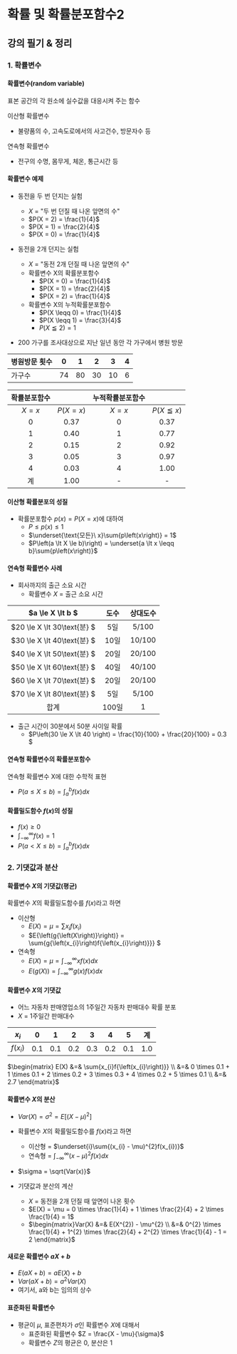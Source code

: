 # 확률 및 확률분포함수2

## 강의 필기 & 정리
### 1. 확률변수

#### 확률변수(random variable)
표본 공간의 각 원소에 실수값을 대응시켜 주는 함수

이산형 확률변수
- 불량품의 수, 고속도로에서의 사고건수, 방문자수 등

연속형 확률변수
- 전구의 수명, 몸무게, 체온, 통근시간 등

#### 확률변수 예제

- 동전을 두 번 던지는 실험
  - $X$ = "두 번 던질 때 나온 앞면의 수"
  - $P(X = 2) = \frac{1}{4}$
  - $P(X = 1) = \frac{2}{4}$
  - $P(X = 0) = \frac{1}{4}$

- 동전을 2개 던지는 실험
  - $X$ =  "동전 2개 던질 때 나온 앞면의 수"
  - 확률변수 X의 확률분포함수
    - $P(X = 0) = \frac{1}{4}$
    - $P(X = 1) = \frac{2}{4}$
    - $P(X = 2) = \frac{1}{4}$
  - 확률변수 X의 누적확률분포함수
    - $P(X \leqq 0) = \frac{1}{4}$
    - $P(X \leqq 1) = \frac{3}{4}$
    - $P(X \leqq 2) = 1$
    
- 200 가구를 조사대상으로 지난 일년 동안 각 가구에서 병원 방문

| 병원방문 횟수 | 0   | 1   | 2   | 3   | 4   |
| ------------- | --- | --- | --- | --- | --- |
| 가구수        | 74  | 80  | 30  | 10  | 6   |

| 확률분포함수 |             | 누적확률분포함수 |                |
| :----------: | :---------: | :--------------: | :------------: |
|   $X = x$    | $P(X = x)$ |     $X = x$      | $P(X \leqq x)$ |
|      0       |    0.37     |        0         |      0.37      |
|      1       |    0.40     |        1         |      0.77      |
|      2       |    0.15     |        2         |      0.92      |
|      3       |    0.05     |        3         |      0.97      |
|      4       |    0.03     |        4         |      1.00      |
|      계      |    1.00     |        -         |       -        |

#### 이산형 확률분포의 성질
- 확률분포함수 $p\left(x\right) = P\left(X = x\right)$에 대하여
  - $P \leq p\left(x\right) \leq 1$
  - $\underset{\text{모든}\ x}\sum{p\left(x\right)} = 1$
  - $P\left(a \lt X \le b)\right) = \underset{a \lt x \leqq b}\sum{p\left(x\right)}$


#### 연속형 확률변수 사례
- 회사까지의 출근 소요 시간
  - 확률변수 $X$ = 출근 소요 시간

|      $a \le X \lt b $       | 도수  | 상대도수 |
| :-------------------------: | :---: | :------: |
| $20 \le X \lt 30\text{분} $ |  5일  | $5/100$  |
| $30 \le X \lt 40\text{분} $ | 10일  | $10/100$ |
| $40 \le X \lt 50\text{분} $ | 20일  | $20/100$ |
| $50 \le X \lt 60\text{분} $ | 40일  | $40/100$ |
| $60 \le X \lt 70\text{분} $ | 20일  | $20/100$ |
| $70 \le X \lt 80\text{분} $ |  5일  | $5/100$  |
|            합계             | 100일 |    1     |

- 출근 시간이 30분에서 50분 사이일 확률
  - $P\left(30 \le X \lt 40 \right) = \frac{10}{100} + \frac{20}{100} = 0.3 $

#### 연속형 확률변수의 확률분포함수
연속형 확률변수 X에 대한 수학적 표현
- $P(a \le X \le b) = \int_{a}^{b}f{\left(x\right)}dx$

#### 확률밀도함수 $f{\left(x\right)}$의 성질
- $f{\left(x\right) \ge 0}$
- $\int_{-\infty}^{\infty}f{\left(x\right)} = 1$
- $P(a \lt X \le b) = \int_{a}^{b}f{\left(x\right)}dx$

### 2. 기댓값과 분산

#### 확률변수 $X$의 기댓값(평균) 
확률변수 $X$의 확률밀도함수를 $f{\left(x\right)}$라고 하면
- 이산형
  - $E{\left(X\right)} = \mu = \sum{x_{i}f{{\left(x_{i}\right)}}}$
  - $E{\left(g{\left(X\right)}\right)} = \sum{g{\left(x_{i}\right)f{\left(x_{i}\right)}}} $
- 연속형
  - $E{\left(X\right)} = \mu = \int_{-\infty}^{\infty}xf{\left(x\right)}dx$
  - $E{\left(g{\left(X\right)}\right)} = \int_{-\infty}^{\infty}g{\left(x\right)}f{\left(x\right)}dx$

#### 확률변수 $X$의 기댓값
- 어느 자동차 판매영업소의 1주일간 자동차 판매대수 확률 분포
- $X$ = 1주일간 판매대수


|         $x_{i}$         |   0   |   1   |   2   |   3   |   4   |   5   |  계   |
| :---------------------: | :---: | :---: | :---: | :---: | :---: | :---: | :---: |
| $f{\left(x_{i}\right)}$ |  0.1  |  0.1  |  0.2  |  0.3  |  0.2  |  0.1  |  1.0  |

$\begin{matrix}
E(X) &=& \sum{x_{i}f{\left(x_{i}\right)}} \\
     &=& 0 \times 0.1 + 1 \times 0.1 + 2 \times 0.2 + 3 \times 0.3 + 4 \times 0.2 + 5 \times 0.1 \\
     &=& 2.7
\end{matrix}$

#### 확률변수 $X$의 분산
- $Var\left(X\right) = \sigma^2 = E\left[\left(X - \mu \right)^{2}\right]$
- 확률변수 $X$의 확률밀도함수를 $f\left(x\right)$라고 하면
  - 이산형 = $\underset{i}\sum{(x_{i} - \mu)^{2}f(x_{i})}$
  - 연속형 = $\int_{-\infty}^{\infty}(x - \mu)^{2}f(x)dx$
- $\sigma = \sqrt{Var(x)}$

- 기댓값과 분산의 계산
  - $X$ = 동전을 2개 던질 때 앞면이 나온 횟수
  - $E(X) = \mu = 0 \times \frac{1}{4} + 1 \times \frac{2}{4} + 2 \times \frac{1}{4} = 1$
  - $\begin{matrix}Var(X) &=& E(X^{2}) - \mu^{2} \\ &=& 0^{2} \times \frac{1}{4} + 1^{2} \times \frac{2}{4} + 2^{2} \times \frac{1}{4} - 1 = 2 \end{matrix}$

#### 새로운 확률변수 $aX + b$
- $E(aX + b) = aE(X) + b$
- $Var(aX + b) = a^{2}Var(X)$
- 여기서, a와 b는 임의의 상수

#### 표준화된 확률변수

- 평균이 $\mu$, 표준편차가 $\sigma$인 확률변수 $X$에 대해서
  - 표준화된 확률변수 $Z = \frac{X - \mu}{\sigma}$
  - 확률변수 $Z$의 평균은 $0$, 분산은 $1$
